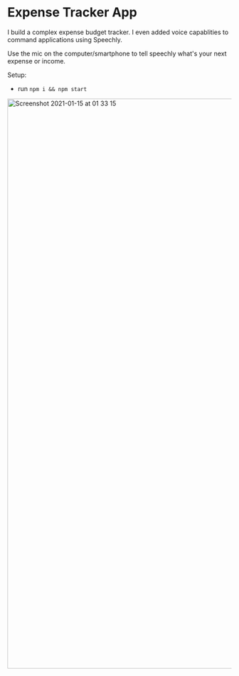 # Expense Tracker App


I build a complex expense budget tracker. I even added voice capablities to command applications using Speechly. 

Use the mic on the computer/smartphone to tell speechly what's your next expense or income. 

Setup:
- run ```npm i && npm start```

<img width="1280" alt="Screenshot 2021-01-15 at 01 33 15" src="https://user-images.githubusercontent.com/65912918/106613908-a2f38200-6562-11eb-834b-331d36e070ed.png">

